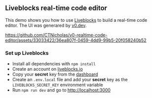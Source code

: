 ## Liveblocks real-time code editor

This demo shows you how to use [Liveblocks](https://liveblocks.io/) to build a real-time code editor. The UI was generared by [v0.dev](https://v0.dev/r/M7WGHpdFFJr).

https://github.com/CTNicholas/v0-realtime-code-editor/assets/33033422/36ea807f-0459-4dd9-99b5-20f058240b52

### Set up Liveblocks

- Install all dependencies with `npm install`
- Create an account on [liveblocks.io](https://liveblocks.io/dashboard)
- Copy your **secret** key from the [dashboard](https://liveblocks.io/dashboard/apikeys)
- Create an `.env.local` file and add your **secret** key as the `LIVEBLOCKS_SECRET_KEY` environment variable
- Run `npm run dev` and go to [http://localhost:3000](http://localhost:3000)
